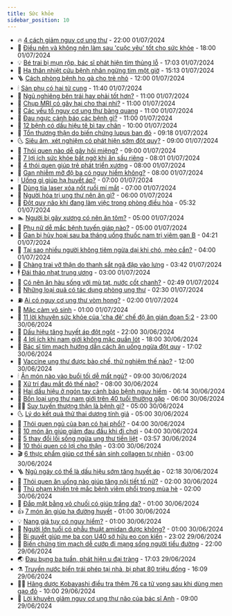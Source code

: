 ```yaml
---
title: Sức khỏe
sidebar_position: 10
---
```


<!-- vnexpress-suc-khoe:START -->
- 🔥 [4 cách giảm nguy cơ ung thư](https://vnexpress.net/4-cach-giam-nguy-co-ung-thu-4764962.html) - 22:00 01/07/2024
- 🥰 [Điều nên và không nên làm sau &#39;cuộc yêu&#39; tốt cho sức khỏe](https://vnexpress.net/dieu-nen-va-khong-nen-lam-sau-cuoc-yeu-tot-cho-suc-khoe-4764345.html) - 18:00 01/07/2024
- 💡 [Bé trai bị mụn rộp, bác sĩ phát hiện tim thủng lỗ](https://vnexpress.net/be-trai-bi-mun-rop-bac-si-phat-hien-tim-thung-lo-4764883.html) - 17:03 01/07/2024
- 🤗 [Hạ thân nhiệt cứu bệnh nhân ngừng tim một giờ](https://vnexpress.net/ha-than-nhiet-cuu-benh-nhan-ngung-tim-mot-gio-4764950.html) - 15:13 01/07/2024
- 🪜 [Cách phòng bệnh ho gà cho trẻ nhỏ](https://vnexpress.net/cach-phong-benh-ho-ga-cho-tre-nho-4764877.html) - 12:00 01/07/2024
- 🕯 [Sản phụ có hai tử cung](https://vnexpress.net/san-phu-co-hai-tu-cung-4764733.html) - 11:40 01/07/2024
- 🤭 [Ngủ nghiêng bên trái hay phải tốt hơn?](https://vnexpress.net/ngu-nghieng-ben-trai-hay-phai-tot-hon-4764795.html) - 11:00 01/07/2024
- 👀 [Chụp MRI có gây hại cho thai nhi?](https://vnexpress.net/chup-mri-co-gay-hai-cho-thai-nhi-4764771.html) - 11:00 01/07/2024
- 🌋 [Các yếu tố nguy cơ ung thư bàng quang](https://vnexpress.net/cac-yeu-to-nguy-co-ung-thu-bang-quang-4764768.html) - 11:00 01/07/2024
- 🫶 [Đau ngực cảnh báo các bệnh gì?](https://vnexpress.net/dau-nguc-canh-bao-cac-benh-gi-4764693.html) - 11:00 01/07/2024
- 🦆 [12 bệnh có dấu hiệu tê bì tay chân](https://vnexpress.net/12-benh-co-dau-hieu-te-bi-tay-chan-4764764.html) - 10:00 01/07/2024
- 🚀 [Tổn thương thận do biến chứng lupus ban đỏ](https://vnexpress.net/ton-thuong-than-do-bien-chung-lupus-ban-do-4764842.html) - 09:18 01/07/2024
- 🌜 [Siêu âm, xét nghiệm có phát hiện sớm đột quỵ?](https://vnexpress.net/sieu-am-xet-nghiem-co-phat-hien-som-dot-quy-4764723.html) - 09:00 01/07/2024
- 🧰 [Thói quen nào dễ gây hôi miệng?](https://vnexpress.net/thoi-quen-nao-de-gay-hoi-mieng-4764624.html) - 09:00 01/07/2024
- 💫 [7 lợi ích sức khỏe bất ngờ khi ăn sầu riêng](https://vnexpress.net/7-loi-ich-suc-khoe-bat-ngo-khi-an-sau-rieng-4764789.html) - 08:01 01/07/2024
- 🌝 [4 thói quen giúp trẻ phát triển xương](https://vnexpress.net/4-thoi-quen-giup-tre-phat-trien-xuong-4764704.html) - 08:00 01/07/2024
- 🗽 [Gan nhiễm mỡ độ ba có nguy hiểm không?](https://vnexpress.net/gan-nhiem-mo-do-ba-co-nguy-hiem-khong-4764659.html) - 08:00 01/07/2024
- 🕯 [Uống gì giúp hạ huyết áp?](https://vnexpress.net/uong-gi-giup-ha-huyet-ap-4764688.html) - 07:00 01/07/2024
- 🦅 [Dùng tia laser xóa nốt ruồi mí mắt](https://vnexpress.net/dung-tia-laser-xoa-not-ruoi-mi-mat-4764677.html) - 07:00 01/07/2024
- 🦆 [Người hóa trị ung thư nên ăn gì?](https://vnexpress.net/nguoi-hoa-tri-ung-thu-nen-an-gi-4764720.html) - 06:00 01/07/2024
- 🎊 [Đột quỵ não khi đang làm việc trong phòng điều hòa](https://vnexpress.net/dot-quy-nao-khi-dang-lam-viec-trong-phong-dieu-hoa-4764572.html) - 05:32 01/07/2024
- 🏊 [Người bị gãy xương có nên ăn tôm?](https://vnexpress.net/nguoi-bi-gay-xuong-co-nen-an-tom-4764649.html) - 05:00 01/07/2024
- 📝 [Phụ nữ dễ mắc bệnh tuyến giáp nào?](https://vnexpress.net/phu-nu-de-mac-benh-tuyen-giap-nao-4764637.html) - 05:00 01/07/2024
- 💯 [Gan bị hủy hoại sau ba tháng uống thuốc nam trị viêm gan B](https://vnexpress.net/gan-bi-huy-hoai-sau-ba-thang-uong-thuoc-nam-tri-viem-gan-b-4764595.html) - 04:21 01/07/2024
- 🌊 [Tại sao nhiều người không tiêm ngừa dại khi chó, mèo cắn?](https://vnexpress.net/tai-sao-nhieu-nguoi-khong-tiem-ngua-dai-khi-cho-meo-can-4764594.html) - 04:00 01/07/2024
- 🚀 [Chàng trai vỡ thận do thanh sắt ngã đập vào lưng](https://vnexpress.net/chang-trai-vo-than-do-thanh-sat-nga-dap-vao-lung-4764623.html) - 03:42 01/07/2024
- 🕴 [Đái tháo nhạt trung ương](https://vnexpress.net/dai-thao-nhat-trung-uong-4764597.html) - 03:00 01/07/2024
- 🗽 [Có nên ăn hàu sống với mù tạt, nước cốt chanh?](https://vnexpress.net/co-nen-an-hau-song-voi-mu-tat-nuoc-cot-chanh-4764577.html) - 02:49 01/07/2024
- 🎡 [Những loại quả có tác dụng phòng ung thư](https://vnexpress.net/nhung-loai-qua-co-tac-dung-phong-ung-thu-4764553.html) - 02:30 01/07/2024
- ⛽️ [Ai có nguy cơ ung thư vòm họng?](https://vnexpress.net/ai-co-nguy-co-ung-thu-vom-hong-4764545.html) - 02:00 01/07/2024
- 🦆 [Mặc cảm vô sinh](https://vnexpress.net/mac-cam-vo-sinh-4764510.html) - 01:00 01/07/2024
- 🤩 [11 lời khuyên sức khỏe của &#39;cha đẻ&#39; chế độ ăn gián đoạn 5:2](https://vnexpress.net/11-loi-khuyen-suc-khoe-cua-cha-de-che-do-an-gian-doan-5-2-4764397.html) - 23:00 30/06/2024
- 🦒 [Dấu hiệu tăng huyết áp đột ngột](https://vnexpress.net/dau-hieu-tang-huyet-ap-dot-ngot-4764507.html) - 22:00 30/06/2024
- 💫 [4 lợi ích khi nam giới không mặc quần lót](https://vnexpress.net/4-loi-ich-khi-nam-gioi-khong-mac-quan-lot-4764029.html) - 18:00 30/06/2024
- 🐘 [Bác sĩ tim mạch hướng dẫn cách ăn uống ngừa đột quỵ](https://vnexpress.net/bac-si-tim-mach-huong-dan-cach-an-uong-ngua-dot-quy-4764385.html) - 17:02 30/06/2024
- 🚀 [Vaccine ung thư được bào chế, thử nghiệm thế nào?](https://vnexpress.net/vaccine-ung-thu-duoc-bao-che-thu-nghiem-the-nao-4764430.html) - 12:00 30/06/2024
- 🕯 [Ăn món nào vào buổi tối dễ mất ngủ?](https://vnexpress.net/an-mon-nao-vao-buoi-toi-de-mat-ngu-4764100.html) - 09:00 30/06/2024
- 🦏 [Xử trí đau mắt đỏ thế nào?](https://vnexpress.net/xu-tri-dau-mat-do-the-nao-4764417.html) - 08:00 30/06/2024
- 🦄 [Hai dấu hiệu ở ngón tay cảnh báo bệnh nguy hiểm](https://vnexpress.net/hai-dau-hieu-o-ngon-tay-canh-bao-benh-nguy-hiem-4764360.html) - 06:14 30/06/2024
- 🦒 [Bốn loại ung thư nam giới trên 40 tuổi thường gặp](https://vnexpress.net/bon-loai-ung-thu-nam-gioi-tren-40-tuoi-thuong-gap-4764204.html) - 06:00 30/06/2024
- 👨‍🏫 [Suy tuyến thượng thận là bệnh gì?](https://vnexpress.net/suy-tuyen-thuong-than-la-benh-gi-4764233.html) - 05:00 30/06/2024
- 🌜 [Lý do kết quả thử thai dương tính giả](https://vnexpress.net/ly-do-ket-qua-thu-thai-duong-tinh-gia-4764158.html) - 05:00 30/06/2024
- 🚀 [Thói quen ngủ của bạn có hại phổi?](https://vnexpress.net/thoi-quen-ngu-cua-ban-co-hai-phoi-4764245.html) - 04:00 30/06/2024
- 💃 [10 món ăn giúp giảm đau đầu khi đi chơi](https://vnexpress.net/10-mon-an-giup-giam-dau-dau-khi-di-choi-4764237.html) - 04:00 30/06/2024
- 💯 [5 thay đổi lối sống ngừa ung thư tiền liệt](https://vnexpress.net/5-thay-doi-loi-song-ngua-ung-thu-tien-liet-4764185.html) - 03:57 30/06/2024
- 🤔 [10 thói quen có lợi cho thận](https://vnexpress.net/10-thoi-quen-co-loi-cho-than-4764167.html) - 03:00 30/06/2024
- 🎬 [6 thực phẩm giúp cơ thể sản sinh collagen tự nhiên](https://vnexpress.net/6-thuc-pham-giup-co-the-san-sinh-collagen-tu-nhien-4764109.html) - 03:00 30/06/2024
- 🪜 [Ngủ ngáy có thể là dấu hiệu sớm tăng huyết áp](https://vnexpress.net/ngu-ngay-co-the-la-dau-hieu-som-tang-huyet-ap-4764000.html) - 02:18 30/06/2024
- 🦣 [Thói quen ăn uống nào giúp tăng nội tiết tố nữ?](https://vnexpress.net/thoi-quen-an-uong-nao-giup-tang-noi-tiet-to-nu-4764191.html) - 02:00 30/06/2024
- 🧐 [Thủ phạm khiến trẻ mắc bệnh viêm phổi trong mùa hè](https://vnexpress.net/thu-pham-khien-tre-mac-benh-viem-phoi-trong-mua-he-4764138.html) - 02:00 30/06/2024
- 🤡 [Đắp mặt bằng vỏ chuối có giúp trắng da?](https://vnexpress.net/dap-mat-bang-vo-chuoi-co-giup-trang-da-4763979.html) - 01:00 30/06/2024
- 👍 [7 món ăn giúp hạ đường huyết](https://vnexpress.net/7-mon-an-giup-ha-duong-huyet-4763955.html) - 01:00 30/06/2024
- 💡 [Nang giả tụy có nguy hiểm?](https://vnexpress.net/nang-gia-tuy-co-nguy-hiem-4763932.html) - 01:00 30/06/2024
- 💯 [Người lớn tuổi có phẫu thuật amidan được không?](https://vnexpress.net/nguoi-lon-tuoi-co-phau-thuat-amidan-duoc-khong-4763918.html) - 01:00 30/06/2024
- 🧠 [Bí quyết giúp mẹ ba con U40 sở hữu eo con kiến](https://vnexpress.net/bi-quyet-giup-me-ba-con-u40-so-huu-eo-con-kien-4762904.html) - 23:02 29/06/2024
- 🎡 [Biến chứng tim mạch dễ cướp đi mạng sống người tiểu đường](https://vnexpress.net/bien-chung-tim-mach-de-cuop-di-mang-song-nguoi-tieu-duong-4764028.html) - 22:00 29/06/2024
- 🌏 [Đau bụng ba tuần, phát hiện u đại tràng](https://vnexpress.net/dau-bung-ba-tuan-phat-hien-u-dai-trang-4764262.html) - 17:03 29/06/2024
- ⚗️ [Truyền nước biển trái phép tại nhà, bị phạt 80 triệu đồng](https://vnexpress.net/truyen-nuoc-bien-trai-phep-tai-nha-bi-phat-80-trieu-dong-4764217.html) - 16:09 29/06/2024
- 👨‍🏫 [Hãng dược Kobayashi điều tra thêm 76 ca tử vong sau khi dùng men gạo đỏ](https://vnexpress.net/hang-duoc-kobayashi-dieu-tra-them-76-ca-tu-vong-sau-khi-dung-men-gao-do-4764221.html) - 10:00 29/06/2024
- 🤖 [Lời khuyên giảm nguy cơ ung thư não của bác sĩ Anh](https://vnexpress.net/loi-khuyen-giam-nguy-co-ung-thu-nao-cua-bac-si-anh-4764180.html) - 09:00 29/06/2024<!-- vnexpress-suc-khoe:END -->
